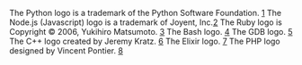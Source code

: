 The Python logo is a trademark of the Python Software Foundation. [1](https://www.python.org/community/logos/)
The Node.js (Javascript) logo is a trademark of Joyent, Inc.[2](https://nodejs.org/es/about/resources/)
The Ruby logo is Copyright © 2006, Yukihiro Matsumoto. [3](https://www.ruby-lang.org/en/about/logo/)
The Bash logo. [4](https://github.com/odb/official-bash-logo)
The GDB logo. [5](https://www.gnu.org/software/gdb/mascot/)
The C++ logo created by Jeremy Kratz. [6](https://github.com/isocpp/logos)
The Elixir logo. [7](https://elixir-lang.org/)
The PHP logo designed by Vincent Pontier. [8](https://www.php.net/)
